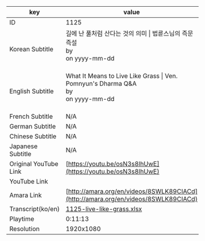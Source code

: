 |  key  |  value  |
|-------|---------|
| ID            | 1125 |
| Korean Subtitle | 길에 난 풀처럼 산다는 것의 의미 \| 법륜스님의 즉문즉설<br>by <br>on yyyy-mm-dd<br><br>|
| English Subtitle | What It Means to Live Like Grass \| Ven. Pomnyun's Dharma Q&A<br>by <br>on yyyy-mm-dd<br><br>|
| French Subtitle | N/A |
| German Subtitle | N/A |
| Chinese Subtitle | N/A |
| Japanese Subtitle | N/A |
| Original YouTube Link  | [https://youtu.be/osN3s8lhUwE](https://youtu.be/osN3s8lhUwE) |
| YouTube Link  |  |
| Amara Link    | [http://amara.org/en/videos/8SWLK89CIACd](http://amara.org/en/videos/8SWLK89CIACd) |
| Transcript(ko/en) | [1125-live-like-grass.xlsx](https://github.com/jungtosociety/dharma-qna/raw/master/sub/1125/1125-live-like-grass.xlsx) |
| Playtime | 0:11:13 |
| Resolution | 1920x1080|
